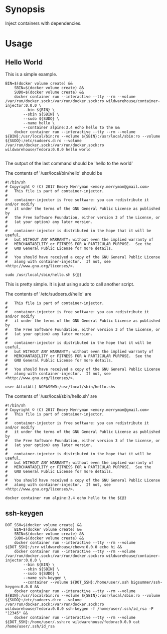 <!--
# Copyright © (C) 2017 Emory Merryman <emory.merryman@gmail.com>
#   This file is part of container-injector.
#
#   container-injector is free software: you can redistribute it and/or modify
#   it under the terms of the GNU General Public License as published by
#   the Free Software Foundation, either version 3 of the License, or
#   (at your option) any later version.
#
#   container-injector is distributed in the hope that it will be useful,
#   but WITHOUT ANY WARRANTY; without even the implied warranty of
#   MERCHANTABILITY or FITNESS FOR A PARTICULAR PURPOSE.  See the
#   GNU General Public License for more details.
#
#   You should have received a copy of the GNU General Public License
#   along with container-injector.  If not, see <http://www.gnu.org/licenses/>.
-->

# Synopsis
Inject containers with dependencies.

# Usage

## Hello World

This is a simple example.

```
BIN=$(docker volume create) &&
    SBIN=$(docker volume create) &&
    SUDO=$(docker volume create) &&
    docker container run --interactive --tty --rm --volume /var/run/docker.sock:/var/run/docker.sock:ro wildwarehouse/container-injector:0.0.0 \
        --bin ${BIN} \
        --sbin ${SBIN} \
        --sudo ${SUDO} \
        --name hello \
        --container alpine:3.4 echo hello to the &&
    docker container run --interactive --tty --rm --volume ${BIN}:/usr/local/bin:ro --volume ${SBIN}:/usr/local/sbin:ro --volume ${SUDO}:/etc/sudoers.d:ro --volume /var/run/docker.sock:/var/run/docker.sock:ro wildwarehouse/fedora:0.0.0 hello world
    
```

The output of the last command should be 'hello to the world'

The contents of '/usr/local/bin/hello' should be

```
#!/bin/sh
# Copyright © (C) 2017 Emory Merryman <emory.merryman@gmail.com>
#   This file is part of container-injector.
#
#   container-injector is free software: you can redistribute it and/or modify
#   it under the terms of the GNU General Public License as published by
#   the Free Software Foundation, either version 3 of the License, or
#   (at your option) any later version.
#
#   container-injector is distributed in the hope that it will be useful,
#   but WITHOUT ANY WARRANTY; without even the implied warranty of
#   MERCHANTABILITY or FITNESS FOR A PARTICULAR PURPOSE.  See the
#   GNU General Public License for more details.
#
#   You should have received a copy of the GNU General Public License
#   along with container-injector.  If not, see <http://www.gnu.org/licenses/>.

sudo /usr/local/sbin/hello.sh ${@}
```

This is pretty simple.  It is just using sudo to call another script.

The contents of '/etc/sudoers.d/hello' are

```
#   This file is part of container-injector.
#
#   container-injector is free software: you can redistribute it and/or modify
#   it under the terms of the GNU General Public License as published by
#   the Free Software Foundation, either version 3 of the License, or
#   (at your option) any later version.
#
#   container-injector is distributed in the hope that it will be useful,
#   but WITHOUT ANY WARRANTY; without even the implied warranty of
#   MERCHANTABILITY or FITNESS FOR A PARTICULAR PURPOSE.  See the
#   GNU General Public License for more details.
#
#   You should have received a copy of the GNU General Public License
#   along with container-injector.  If not, see <http://www.gnu.org/licenses/>.

user ALL=(ALL) NOPASSWD:/usr/local/sbin/hello.shs
```

The contents of '/usr/local/sbin/hello.sh' are

```
#!/bin/sh
# Copyright © (C) 2017 Emory Merryman <emory.merryman@gmail.com>
#   This file is part of container-injector.
#
#   container-injector is free software: you can redistribute it and/or modify
#   it under the terms of the GNU General Public License as published by
#   the Free Software Foundation, either version 3 of the License, or
#   (at your option) any later version.
#
#   container-injector is distributed in the hope that it will be useful,
#   but WITHOUT ANY WARRANTY; without even the implied warranty of
#   MERCHANTABILITY or FITNESS FOR A PARTICULAR PURPOSE.  See the
#   GNU General Public License for more details.
#
#   You should have received a copy of the GNU General Public License
#   along with container-injector.  If not, see <http://www.gnu.org/licenses/>.

docker container run alpine:3.4 echo hello to the ${@}
```

## ssh-keygen

```
DOT_SSH=$(docker volume create) &&
    BIN=$(docker volume create) &&
    SBIN=$(docker volume create) &&
    SUDO=$(docker volume create) &&
    docker container run --interactive --tty --rm --volume ${DOT_SSH}:/srv wildwarehouse/chown:0.0.0 echo hi &&
    docker container run --interactive --tty --rm --volume /var/run/docker.sock:/var/run/docker.sock:ro wildwarehouse/container-injector:0.0.0 \
        --bin ${BIN} \
        --sbin ${SBIN} \
        --sudo ${SUDO} \
        --name ssh-keygen \
        --container --volume ${DOT_SSH}:/home/user/.ssh bigsummer/ssh-keygen:0.0.0 &&
    docker container run --interactive --tty --rm --volume ${BIN}:/usr/local/bin:ro --volume ${SBIN}:/usr/local/sbin:ro --volume ${SUDO}:/etc/sudoers.d:ro --volume /var/run/docker.sock:/var/run/docker.sock:ro wildwarehouse/fedora:0.0.0 ssh-keygen -f /home/user/.ssh/id_rsa -P "12345" &&
    docker container run --interactive --tty --rm --volume ${DOT_SSH}:/home/user/.ssh:ro wildwarehouse/fedora:0.0.0 cat /home/user/.ssh/id_rsa
```
